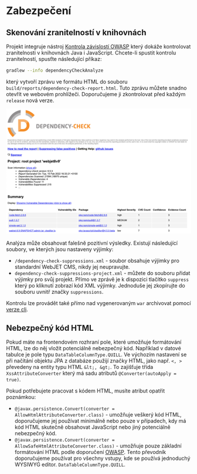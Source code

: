 # Zabezpečení

## Skenování zranitelností v knihovnách

Projekt integruje nástroj [Kontrola závislostí OWASP](https://jeremylong.github.io/DependencyCheck/index.html) který dokáže kontrolovat zranitelnosti v knihovnách Java i JavaScript. Chcete-li spustit kontrolu zranitelností, spusťte následující příkaz:

```sh
gradlew --info dependencyCheckAnalyze
```

který vytvoří zprávu ve formátu HTML do souboru `build/reports/dependency-check-report.html`. Tuto zprávu můžete snadno otevřít ve webovém prohlížeči. Doporučujeme ji zkontrolovat před každým `release` nová verze.

![](dependency-check.png)

Analýza může obsahovat falešně pozitivní výsledky. Existují následující soubory, ve kterých jsou nastaveny výjimky:
- `/dependency-check-suppressions.xml` - soubor obsahuje výjimky pro standardní WebJET CMS, nikdy jej neupravujte.
- `dependency-check-suppressions-project.xml` - můžete do souboru přidat výjimky pro svůj projekt. Přímo ve zprávě je k dispozici tlačítko `suppress` který po kliknutí zobrazí kód XML výjimky. Jednoduše jej zkopírujte do souboru uvnitř značky `suppressions`.

Kontrolu lze provádět také přímo nad vygenerovaným `war` archivovat pomocí [verze cli](../../sysadmin/dependency-check/README.md).

## Nebezpečný kód HTML

Pokud máte na frontendovém rozhraní pole, které umožňuje formátování HTML, lze do něj vložit potenciálně nebezpečný kód. Například v datové tabulce je pole typu `DataTableColumnType.QUILL`. Ve výchozím nastavení se při načítání objektu JPA z databáze použijí značky HTML, jako např. `<, >` převedeny na entity typu HTML `&lt;, &gt;`. To zajišťuje třída `XssAttributeConverter` který má sadu atributů `@Converter(autoApply = true)`.

Pokud potřebujete pracovat s kódem HTML, musíte atribut opatřit poznámkou:
- `@javax.persistence.Convert(converter = AllowHtmlAttributeConverter.class)` - umožňuje veškerý kód HTML, doporučujeme jej používat minimálně nebo pouze v případech, kdy má kód HTML skutečně obsahovat JavaScript nebo jiný potenciálně nebezpečný kód.
- `@javax.persistence.Convert(converter = AllowSafeHtmlAttributeConverter.class)` - umožňuje pouze základní formátování HTML podle doporučení [OWASP](https://owasp.org/www-project-java-html-sanitizer/). Tento převodník doporučujeme používat pro všechny vstupy, kde se používá jednoduchý WYSIWYG editor. `DataTableColumnType.QUILL`.
